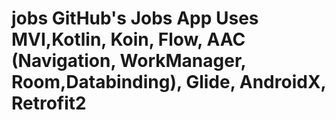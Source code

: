 # jobs GitHub's Jobs App Uses MVI,Kotlin, Koin, Flow, AAC (Navigation, WorkManager, Room,Databinding), Glide, AndroidX, Retrofit2
